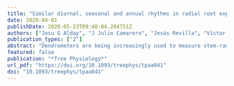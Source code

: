 ```yaml
---
title: "Similar diurnal, seasonal and annual rhythms in radial root expansion across two coexisting Mediterranean oak species"
date: 2020-04-01
publishDate: 2020-05-23T09:48:04.204751Z
authors: ["Josu G Alday", "J Julio Camarero", "Jesús Revilla", "Víctor Resco de Dios"]
publication_types: ["2"]
abstract: "Dendrometers are being increasingly used to measure stem-radius changes in trees and to unravel the mechanisms underlying stem daily rhythms of radial expansion and contraction. Nevertheless, automated dendrometers have not been often used to measure root-radius dynamics, their relationship with environmental variables, and the influence of endogenous processes, especially in drought-prone Mediterranean areas. Here, we measured root-radius dynamics of two coexisting oak species (the evergreen Quercus ilex and the deciduous Quercus faginea). Our goals were to describe annual, seasonal and diurnal scale root-radius patterns, and, to disentangle the role of different environmental parameters as drivers. Long-term high-resolution measurements (every 15 minutes over 7 years) were collected with automated point dendrometers on the main tree roots of five individuals per species. Root-radius annual change patterns were bimodal and similar for both oak species. Q. faginea showed three times larger root increment in the spring than Q. ilex, but the bimodal pattern was stronger in Q. ilex which showed a larger root increment in autumn. Q. faginea showed an earlier root phenological activation in the spring and in late summer compared with Q. ilex. The effects of environmental drivers across species were similar at daily scales: root-radius increased with air temperature and soil moisture and it decreased with rising vapor pressure deficit. Furthermore, daily root-radius variations for both oak species were maintained after extracting statistically the environmental effects, which points towards a significant role of endogenous drivers. These differences in root-radius change patterns at seasonal to daily scales likely result from the differences in leaf phenology and growth strategy. Q. faginea is deciduous and faster growing rate in spring than the evergreen Q. ilex, which can grow more in summer."
featured: false
publication: "*Tree Physiology*"
url_pdf: "https://doi.org/10.1093/treephys/tpaa041"
doi: "10.1093/treephys/tpaa041"
---
```


